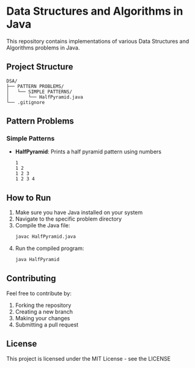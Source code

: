# Data Structures and Algorithms in Java

This repository contains implementations of various Data Structures and Algorithms problems in Java.

## Project Structure

```
DSA/
├── PATTERN PROBLEMS/
│   └── SIMPLE PATTERNS/
│       └── HalfPyramid.java
└── .gitignore
```

## Pattern Problems

### Simple Patterns
- **HalfPyramid**: Prints a half pyramid pattern using numbers
  ```
  1
  1 2
  1 2 3
  1 2 3 4
  ```

## How to Run

1. Make sure you have Java installed on your system
2. Navigate to the specific problem directory
3. Compile the Java file:
   ```bash
   javac HalfPyramid.java
   ```
4. Run the compiled program:
   ```bash
   java HalfPyramid
   ```

## Contributing

Feel free to contribute by:
1. Forking the repository
2. Creating a new branch
3. Making your changes
4. Submitting a pull request

## License

This project is licensed under the MIT License - see the LICENSE
